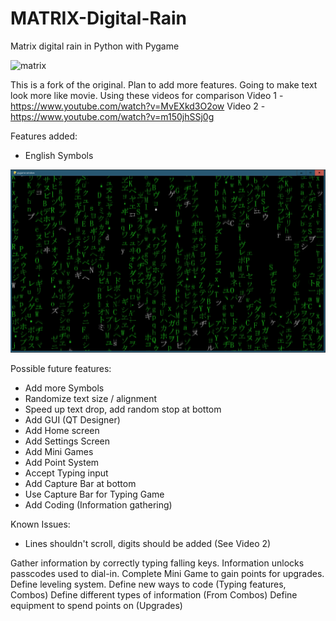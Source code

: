 # MATRIX-Digital-Rain
Matrix digital rain in Python with Pygame

![matrix](screenshot/0.png "matrix")

This is a fork of the original. Plan to add more features.
Going to make text look more like movie.
Using these videos for comparison
Video 1 - https://www.youtube.com/watch?v=MvEXkd3O2ow
Video 2 - https://www.youtube.com/watch?v=m150jhSSj0g

Features added:
* English Symbols

![matrix2](screenshot/1.png "English Symbols")

Possible future features:
* Add more Symbols
* Randomize text size / alignment
* Speed up text drop, add random stop at bottom
* Add GUI (QT Designer)
* Add Home screen
* Add Settings Screen
* Add Mini Games
* Add Point System
* Accept Typing input
* Add Capture Bar at bottom
* Use Capture Bar for Typing Game
* Add Coding (Information gathering)

Known Issues:
* Lines shouldn't scroll, digits should be added (See Video 2)


Gather information by correctly typing falling keys.
Information unlocks passcodes used to dial-in.
Complete Mini Game to gain points for upgrades.
Define leveling system.
Define new ways to code (Typing features, Combos)
Define different types of information (From Combos)
Define equipment to spend points on (Upgrades)